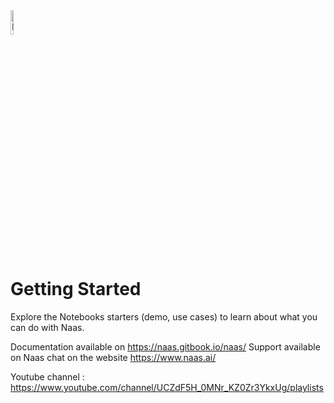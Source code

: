 <img width="10%" alt="Naas" src="https://landen.imgix.net/jtci2pxwjczr/assets/5ice39g4.png?w=160"/>

# Getting Started

Explore the Notebooks starters (demo, use cases) to learn about what you can do with Naas. 

Documentation available on https://naas.gitbook.io/naas/
Support available on Naas chat on the website https://www.naas.ai/ 

Youtube channel : https://www.youtube.com/channel/UCZdF5H_0MNr_KZ0Zr3YkxUg/playlists 

